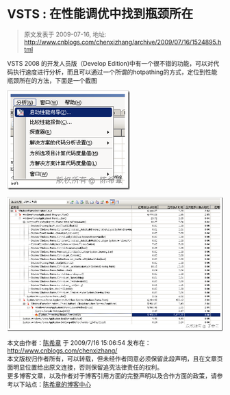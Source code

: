 # VSTS : 在性能调优中找到瓶颈所在 
> 原文发表于 2009-07-16, 地址: http://www.cnblogs.com/chenxizhang/archive/2009/07/16/1524895.html 


VSTS 2008 的开发人员版（Develop Edition)中有一个很不错的功能，可以对代码执行速度进行分析，而且可以通过一个所谓的hotpathing的方式，定位到性能瓶颈所在的方法，下面是一个截图

 [![image](./images/1524895-image_thumb_1.png "image")](http://images.cnblogs.com/cnblogs_com/chenxizhang/WindowsLiveWriter/VSTS_D48E/image_4.png) 

 [![image](./images/1524895-image_thumb.png "image")](http://images.cnblogs.com/cnblogs_com/chenxizhang/WindowsLiveWriter/VSTS_D48E/image_2.png)

 本文由作者：[陈希章](http://www.xizhang.com) 于 2009/7/16 15:06:54 发布在：<http://www.cnblogs.com/chenxizhang/>  
 本文版权归作者所有，可以转载，但未经作者同意必须保留此段声明，且在文章页面明显位置给出原文连接，否则保留追究法律责任的权利。   
 更多博客文章，以及作者对于博客引用方面的完整声明以及合作方面的政策，请参考以下站点：[陈希章的博客中心](http://www.xizhang.com/blog.htm) 